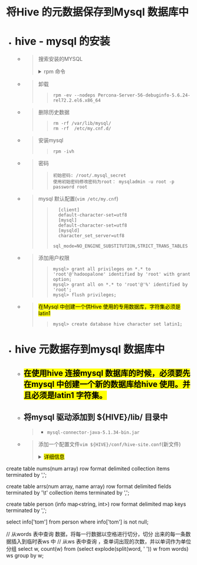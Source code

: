 

# 将Hive 的元数据保存到Mysql 数据库中


- # hive - mysql 的安装
    - > 搜索安装的MYSQL
        > <details>
        > <summary>rpm 命令</summary>
        > 
        >>     rpm -qa | grep Percona
        >>     rpm -qa | grep -i mysql
        >>     rpm -qa | grep MySql
        >
        > </details>
        >

    - > 卸载
        >>     rpm -ev --nodeps Percona-Server-56-debuginfo-5.6.24-rel72.2.el6.x86_64
    - > 删除历史数据
        >>     rm -rf /var/lib/mysql/
        >>     rm -rf  /etc/my.cnf.d/
    - > 安装mysql
        >>     rpm -ivh
    - > 密码
        >>     初始密码: /root/.mysql_secret
        >>     使用初始密码修改密码为root： mysqladmin -u root -p password root
    - > mysql 默认配置(`vim /etc/my.cnf`)
        >>
        >>       [client]
        >>       default-character-set=utf8
        >>       [mysql]
        >>       default-character-set=utf8
        >>       [mysqld]
        >>       character_set_server=utf8
        >>       sql_mode=NO_ENGINE_SUBSTITUTION,STRICT_TRANS_TABLES
        >> 
    - > 添加用户权限
        >>     mysql> grant all privileges on *.* to 'root'@'hadoopalone' identified by 'root' with grant option;
        >>     mysql> grant all on *.* to 'root'@'%' identified by 'root';
        >>     mysql> flush privileges;
    - > <mark>在Mysql 中创建一个供Hive 使用的专用数据库，字符集必须是 latin1</mark>
        >>     mysql> create database hive character set latin1;



- # hive 元数据存到mysql 数据库中
    - ## <mark>在使用hive 连接mysql 数据库的时候，必须要先在mysql 中创建一个新的数据库给hive 使用。并且必须是latin1 字符集。</mark>
    - ## 将mysql 驱动添加到 ${HIVE}/lib/ 目录中
        > - `mysql-connector-java-5.1.34-bin.jar`
    - > 添加一个配置文件`vim ${HIVE}/conf/hive-site.conf`(新文件)
        > <details>
        > <summary><mark>详细信息</mark></summary>
        >
        >>     <configuration>
        >>         <property>
        >>             <name>javax.jdo.option.ConnectionURL</name>
        >>             <value>jdbc:mysql://hadoop01:3306/hive?createDatabaseIfNotExist=true</value>
        >>         </property>
        >>         <property>
        >>             <name>javax.jdo.option.ConnectionDriverName</name>
        >>             <value>com.mysql.jdbc.Driver</value>
        >>         </property>
        >>         <property>
        >>             <name>javax.jdo.option.ConnectionUserName</name> 
        >>             <value>root</value> 
        >>         </property>
        >>         <property>
        >>             <name>javax.jdo.option.ConnectionPassword</name>
        >>             <value>root</value>
        >>         </property>
        >>     </configuration>
        > </details>
        >












create table nums(num array<int>) row format delimited collection items terminated by ',';

create table arrs(num array<int>, name array<string>) row format delimited fields terminated by '\t' collection items terminated by ',';

create table person (info map<string, int>) row format delimited map keys terminated by ',';

select info['tom'] from person where info['tom'] is not null;


// 从words 表中查询 数据，将每一行数据以空格进行切分，切分 出来的每一条数据插入到临时表ws 中
// 从ws 表中查询 ，查单词出现的次数，并以单词作为单位分组
select w, count(w) from (select explode(split(word, ' ')) w from words) ws group by w;



